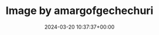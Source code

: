 ---
archive_date: 2024-10-21
code: C4u6QKXSEP0
date: 2024-03-20 10:37:37+00:00
id: '3327853372010677236'
layout: post
media:
- id: '3327853372010677236'
  type: image
  url: media/C4u6QKXSEP0/3327853372010677236.jpg
permalink: /p/C4u6QKXSEP0/
thumbnail: media/C4u6QKXSEP0/3327853372010677236.jpg
title: Image by amargofgechechuri
---